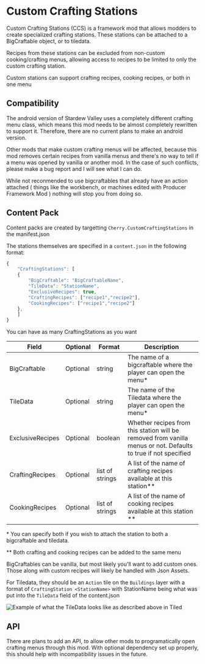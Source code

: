 ﻿# Custom Crafting Stations

Custom Crafting Stations (CCS) is a framework mod that allows modders to create specialized crafting stations. These stations can be attached to a BigCraftable object, or to tiledata.

Recipes from these stations can be excluded from non-custom cooking/crafting menus, allowing access to recipes to be limited to only the custom crafting station.

Custom stations can support crafting recipes, cooking recipes, or both in one menu

## Compatibility

The android version of Stardew Valley uses a completely different crafting menu class, which means this mod needs to be almost completely rewritten to support it. Therefore, there are no current plans to make an android version.

Other mods that make custom crafting menus will be affected, because this mod removes certain recipes from vanilla menus and there's no way to tell if a menu was opened by vanilla or another mod. In the case of such conflicts, please make a bug report and I will see what I can do.

While not reconmended to use bigcraftables that already have an action attached ( things like the workbench, or machines edited with Producer Framework Mod ) nothing will stop you from doing so.

## Content Pack

Content packs are created by targetting `Cherry.CustomCraftingStations` in the manifest.json

The stations themselves are specified in a `content.json` in the following format:

```js
{
	"CraftingStations": [
	{
		"BigCraftable": "BigCraftableName",
		"TileData": "StationName",
		"ExclusiveRecipes": true,
		"CraftingRecipes": ["recipe1","recipe2"],
		"CookingRecipes": ["recipe1","recipe2"]
	},
	]
}
```

You can have as many CraftingStations as you want

Field | Optional | Format | Description
------------ | ------------- | ------------- | -------------
BigCraftable | Optional | string | The name of a bigcraftable where the player can open the menu*
TileData | Optional | string | The name of the Tiledata where the player can open the menu*
ExclusiveRecipes | Optional | boolean | Whether recipes from this station will be removed from vanilla menus or not. Defaults to true if not specified
CraftingRecipes | Optional | list of strings | A list of the name of crafting recipes available at this station**
CookingRecipes | Optional | list of strings | A list of the name of cooking  recipes available at this station **

\* You can specify both if you wish to attach the station to both a bigcraftable and tiledata.

\** Both crafting and cooking recipes can be added to the same menu

BigCraftables can be vanilla, but most likely you'll want to add custom ones. Those along with custom recipes will likely be handled with Json Assets.

For Tiledata, they should be an `Action` tile on the `Buildings` layer with a format of `CraftingStation <StationName>` with StationName being what was put into the `TileData` field of the content.json

![Example of what the TileData looks like as described above in Tiled](https://imgur.com/9ZiQxyM.png)

## API
There are plans to add an API, to allow other mods to programatically open crafting menus through this mod. With optional dependency set up properly, this should help with incompatibility issues in the future.
